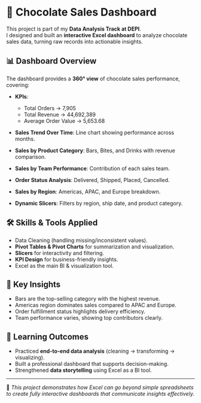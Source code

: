 # 🍫 Chocolate Sales Dashboard  

This project is part of my **Data Analysis Track at DEPI**.  
I designed and built an **interactive Excel dashboard** to analyze chocolate sales data, turning raw records into actionable insights.  

## 📊 Dashboard Overview
The dashboard provides a **360° view** of chocolate sales performance, covering:  

- **KPIs**:  
  - Total Orders → 7,905  
  - Total Revenue → 44,692,389  
  - Average Order Value → 5,653.68  

- **Sales Trend Over Time**: Line chart showing performance across months.  
- **Sales by Product Category**: Bars, Bites, and Drinks with revenue comparison.  
- **Sales by Team Performance**: Contribution of each sales team.  
- **Order Status Analysis**: Delivered, Shipped, Placed, Cancelled.  
- **Sales by Region**: Americas, APAC, and Europe breakdown.  
- **Dynamic Slicers**: Filters by region, ship date, and product category.  

## 🛠️ Skills & Tools Applied
- Data Cleaning (handling missing/inconsistent values).  
- **Pivot Tables & Pivot Charts** for summarization and visualization.  
- **Slicers** for interactivity and filtering.  
- **KPI Design** for business-friendly insights.  
- Excel as the main BI & visualization tool.  

## 🚀 Key Insights
- Bars are the top-selling category with the highest revenue.  
- Americas region dominates sales compared to APAC and Europe.  
- Order fulfillment status highlights delivery efficiency.  
- Team performance varies, showing top contributors clearly.  

## 🎯 Learning Outcomes
- Practiced **end-to-end data analysis** (cleaning → transforming → visualizing).  
- Built a professional dashboard that supports decision-making.  
- Strengthened **data storytelling** using Excel as a BI tool.  

---

📌 *This project demonstrates how Excel can go beyond simple spreadsheets to create fully interactive dashboards that communicate insights effectively.*

